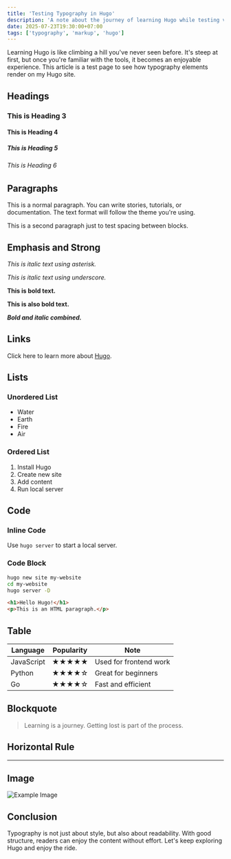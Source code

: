 ```yaml
---
title: 'Testing Typography in Hugo'
description: 'A note about the journey of learning Hugo while testing various typography elements.'
date: 2025-07-23T19:30:00+07:00
tags: ['typography', 'markup', 'hugo']
---
```


Learning Hugo is like climbing a hill you've never seen before. It's steep at first, but once you're familiar with the tools, it becomes an enjoyable experience. This article is a test page to see how typography elements render on my Hugo site.

## Headings

### This is Heading 3

#### This is Heading 4

##### This is Heading 5

###### This is Heading 6

## Paragraphs

This is a normal paragraph. You can write stories, tutorials, or documentation. The text format will follow the theme you're using.

This is a second paragraph just to test spacing between blocks.

## Emphasis and Strong

_This is italic text using asterisk._

_This is italic text using underscore._

**This is bold text.**

**This is also bold text.**

**_Bold and italic combined._**

## Links

Click here to learn more about [Hugo](https://gohugo.io).

## Lists

### Unordered List

- Water
- Earth
- Fire
- Air

### Ordered List

1. Install Hugo
2. Create new site
3. Add content
4. Run local server

## Code

### Inline Code

Use `hugo server` to start a local server.

### Code Block

```bash
hugo new site my-website
cd my-website
hugo server -D
```

```html
<h1>Hello Hugo!</h1>
<p>This is an HTML paragraph.</p>
```

## Table

| Language   | Popularity | Note                   |
| ---------- | ---------- | ---------------------- |
| JavaScript | ★★★★★      | Used for frontend work |
| Python     | ★★★★☆      | Great for beginners    |
| Go         | ★★★★☆      | Fast and efficient     |

## Blockquote

> Learning is a journey. Getting lost is part of the process.

## Horizontal Rule

---

## Image

![Example Image](/images/default-image.webp)

## Conclusion

Typography is not just about style, but also about readability. With good structure, readers can enjoy the content without effort. Let's keep exploring Hugo and enjoy the ride.
